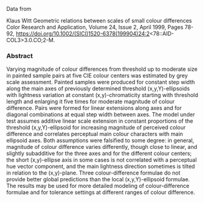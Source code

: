 Data from

Klaus Witt
Geometric relations between scales of small colour differences
Color Research and Application, Volume 24, Issue 2, April 1999, Pages 78-92,
https://doi.org/10.1002/(SICI)1520-6378(199904)24:2<78::AID-COL3>3.0.CO;2-M.

### Abstract

Varying magnitude of colour differences from threshold up to moderate size in painted
sample pairs at five CIE colour centers was estimated by grey scale assessment. Painted
samples were produced for constant step width along the main axes of previously
determined threshold (x,y,Y)-ellipsoids with lightness variation at constant
(x,y)-chromaticity starting with threshold length and enlarging it five times for
moderate magnitude of colour difference. Pairs were formed for linear extensions along
axes and for diagonal combinations at equal step width between axes. The model under
test assumes additive linear scale extension in constant proportions of the threshold
(x,y,Y)-ellipsoid for increasing magnitude of perceived colour difference and correlates
perceptual main colour characters with main ellipsoid axes. Both assumptions were
falsified to some degree: in general, magnitude of colour difference varies differently,
though close to linear, and slightly subadditive for the three axes and for the
different colour centers; the short (x,y)-ellipse axis in some cases is not correlated
with a perceptual hue vector component, and the main lightness direction sometimes is
tilted in relation to the (x,y)-plane. Three colour-difference formulae do not provide
better global predictions than the local (x,y,Y)-ellipsoid formulae. The results may be
used for more detailed modeling of colour-difference formulae and for tolerance settings
at different ranges of colour difference.
